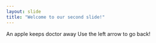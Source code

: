 ```yaml
---
layout: slide
title: "Welcome to our second slide!"
---
```

An apple keeps  doctor away
Use the left arrow to go back!
